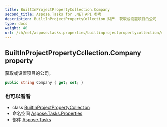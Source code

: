 ```yaml
---
title: BuiltInProjectPropertyCollection.Company
second_title: Aspose.Tasks for .NET API 参考
description: BuiltInProjectPropertyCollection 财产. 获取或设置项目的公司
type: docs
weight: 40
url: /zh/net/aspose.tasks.properties/builtinprojectpropertycollection/company/
---
```

## BuiltInProjectPropertyCollection.Company property

获取或设置项目的公司。

```csharp
public string Company { get; set; }
```

### 也可以看看

* class [BuiltInProjectPropertyCollection](../)
* 命名空间 [Aspose.Tasks.Properties](../../builtinprojectpropertycollection/)
* 部件 [Aspose.Tasks](../../../)


